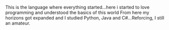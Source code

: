 This is the language where everything started...here i started to love programming and understood the basics of this world
From here my horizons got expanded and I studied Python, Java and C#...Reforcing, I still an amateur.
